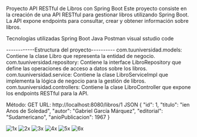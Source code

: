 
Proyecto API RESTful de Libros con Spring Boot
Este proyecto consiste en la creación de una API RESTful para gestionar libros utilizando Spring Boot. La API expone endpoints para consultar, crear y obtener información sobre libros.

Tecnologías utilizadas
Spring Boot
Java
Postman
visual sstudio code

------------Estructura del proyecto----------
com.tuuniversidad.models: Contiene la clase Libro que representa la entidad de negocio.
com.tuuniversidad.repository: Contiene la interface LibroRepository que define las operaciones de acceso a datos sobre los libros.
com.tuuniversidad.service: Contiene la clase LibroServiceImpl que implementa la lógica de negocio para la gestión de libros.
com.tuuniversidad.controllers: Contiene la clase LibroController que expone los endpoints RESTful para la API.


Método: GET
URL: http://localhost:8080/libros/1
JSON
{
  "id": 1,
  "titulo": "ien Anos de Soledad",
  "autor": "Gabriel García Márquez",
  "editorial": "Sudamericano",
  "anioPublicacion": 1967
}

![1x](https://github.com/adelavargas/Api-Libro/assets/49427124/b54084d6-8b2b-48e5-9f69-ffb0b4c8f929)
![2x](https://github.com/adelavargas/Api-Libro/assets/49427124/539a416c-e4d8-4f44-afac-5f99dbf2c1a4)
![3x](https://github.com/adelavargas/Api-Libro/assets/49427124/a2642212-8410-4731-ad97-8c8e988d821a)
![4x](https://github.com/adelavargas/Api-Libro/assets/49427124/50ccf817-3db0-4b99-ba85-6b17abf1086c)
![5x](https://github.com/adelavargas/Api-Libro/assets/49427124/322fb0aa-9a29-4072-9524-6ceefa7df736)
![6x](https://github.com/adelavargas/Api-Libro/assets/49427124/1295404b-bc86-467d-97ab-ced441e5b71d)


